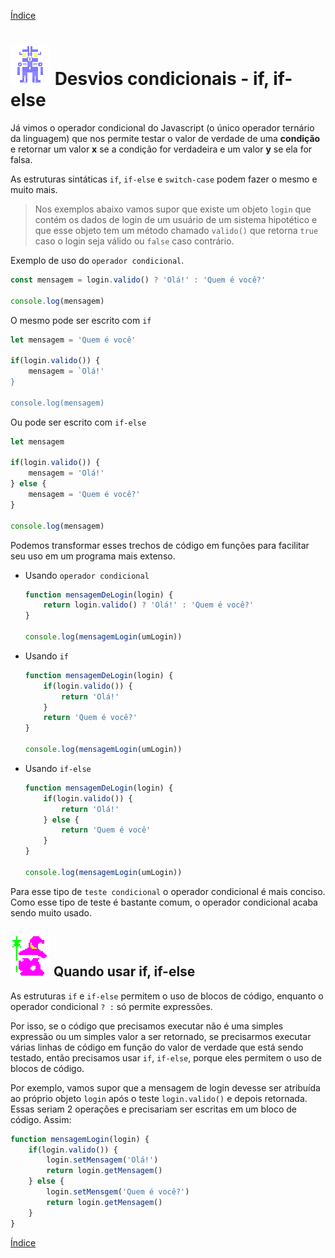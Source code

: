 [Índice](README.md)

# ![Robô](img/robof-64px.png) Desvios condicionais - if, if-else

Já vimos o operador condicional do Javascript (o único operador ternário da linguagem) que nos permite testar o valor de verdade de uma **condição** e retornar um valor **x** se a condição for verdadeira e um valor **y** se ela for falsa.

As estruturas sintáticas `if`, `if-else` e `switch-case` podem fazer o mesmo e muito mais.


> Nos exemplos abaixo vamos supor que existe um objeto `login` que contém os dados de login de um usuário de um sistema hipotético e que esse objeto tem um método chamado `valido()` que retorna `true` caso o login seja válido ou `false` caso contrário.

Exemplo de uso do `operador condicional`.

```js
const mensagem = login.valido() ? 'Olá!' : 'Quem é você?'

console.log(mensagem)
```

O mesmo pode ser escrito com `if`

```js
let mensagem = 'Quem é você'

if(login.valido()) {
    mensagem = `Olá!'
}

console.log(mensagem)
```

Ou pode ser escrito com `if-else`

```js
let mensagem

if(login.valido()) {
    mensagem = 'Olá!'
} else {
    mensagem = 'Quem é você?'
}

console.log(mensagem)
```

Podemos transformar esses trechos de código em funções para facilitar seu uso em um programa mais extenso.

- Usando `operador condicional`

    ```js
    function mensagemDeLogin(login) {
        return login.valido() ? 'Olá!' : 'Quem é você?'
    }

    console.log(mensagemLogin(umLogin))
    ```
- Usando `if`

    ```js
    function mensagemDeLogin(login) {
        if(login.valido()) {
            return 'Olá!'
        }
        return 'Quem é você?'
    }

    console.log(mensagemLogin(umLogin))
    ```

- Usando `if-else`
    ```js
    function mensagemDeLogin(login) {
        if(login.valido()) {
            return 'Olá!'
        } else {
            return 'Quem é você'
        }
    }
    
    console.log(mensagemLogin(umLogin))
    ```

Para esse tipo de `teste condicional` o operador condicional é mais conciso. Como esse tipo de teste é bastante comum, o operador condicional acaba sendo muito usado.

## ![Maguinho](img/mago-64px.png) Quando usar if, if-else

As estruturas `if` e `if-else` permitem o uso de blocos de código, enquanto o operador condicional `? :` só permite expressões.

Por isso, se o código que precisamos executar não é uma simples expressão ou um simples valor a ser retornado, se precisarmos executar várias linhas de código em função do valor de verdade que está sendo testado, então precisamos usar `if`, `if-else`, porque eles permitem o uso de blocos de código.

Por exemplo, vamos supor que a mensagem de login devesse ser atribuída ao próprio objeto `login` após o teste `login.valido()` e depois retornada. Essas seriam 2 operações e precisariam ser escritas em um bloco de código. Assim:

```js
function mensagemLogin(login) {
    if(login.valido()) {
        login.setMensagem('Olá!')
        return login.getMensagem()
    } else {
        login.setMensgem('Quem é você?')
        return login.getMensagem()
    }
}
```

[Índice](README.md)